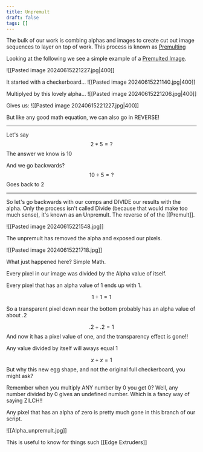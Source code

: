 ```yaml
---
title: Unpremult
draft: false
tags: []
---
```

The bulk of our work is combing alphas and images to create cut out image sequences to layer on top of work. This process is known as [Premulting](Premult)

Looking at the following we see a simple example of a [Premulted Image](Premult).

![[Pasted image 20240615221227.jpg|400]]

It started with a checkerboard...
![[Pasted image 20240615221140.jpg|400]]

Multiplyed by this lovely alpha...
![[Pasted image 20240615221206.jpg|400]]

Gives us:
![[Pasted image 20240615221227.jpg|400]]

But like any good math equation, we can also go in REVERSE!

---

Let's say $$ 2 *5 = ? $$
The answer we know is 10

And we go backwards?
$$ 10 ÷ 5 = ? $$
Goes back to 2

---

So let's go backwards with our comps and DIVIDE our results with the alpha. Only the process isn't called Divide (because that would make too much sense), it's known as an Unpremult. The reverse of of the [[Premult]].


![[Pasted image 20240615221548.jpg]]

The unpremult has removed the alpha and exposed our pixels. 

![[Pasted image 20240615221718.jpg]]

What just happened here? Simple Math.

Every pixel in our image was divided by the Alpha value of itself.

Every pixel that has an alpha value of 1 ends up with 1.

$$ 1 ÷ 1 = 1 $$ 

So a transparent pixel down near the bottom probably has an alpha value of about .2

$$ .2 ÷ .2 = 1 $$
And now it has a pixel value of one, and the transparency effect is gone!!


Any value divided by itself will aways equal 1

$$ x ÷ x = 1 $$
But why this new egg shape, and not the original full checkerboard, you might ask?

Remember when you multiply ANY number by 0 you get 0? Well, any number divided by 0 gives an undefined number. Which is a fancy way of saying ZILCH!!

Any pixel that has an alpha of zero is pretty much gone in this branch of our script.

![[Alpha_unpremult.jpg]]

This is useful to know for things such [[Edge Extruders]]
